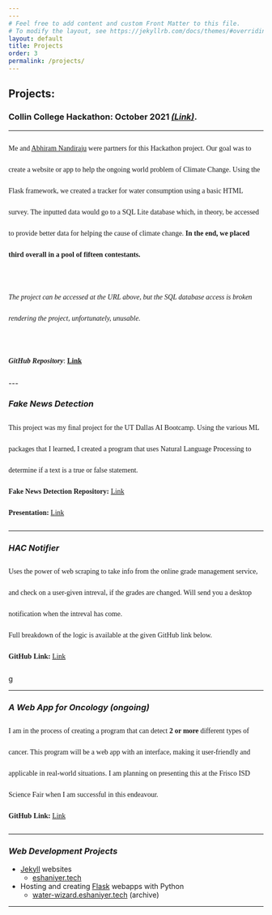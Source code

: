```yaml
---
---
# Feel free to add content and custom Front Matter to this file.
# To modify the layout, see https://jekyllrb.com/docs/themes/#overriding-theme-defaults
layout: default
title: Projects
order: 3
permalink: /projects/
---
```

<style>
p.normal {
  line-height: 3.0;
  font-family: "Times New Roman", Times, serif;
}
</style>

## Projects:
### **Collin College Hackathon: October 2021** ***<a href="https://web.archive.org/web/20220718051958/https://water-wizard.eshaniyer.com/" target="_blank">(Link)</a>***.
--- 
<p class="normal">
Me and  <a href="https://www.linkedin.com/in/abhiram-nandiraju-412016217/" target="_blank">Abhiram Nandiraju</a> were partners for this Hackathon project. Our goal was to create a website or app to help the ongoing world problem of Climate Change. Using the Flask framework, we created a tracker for water consumption using a basic HTML survey. The inputted data would go to a SQL Lite database which, in theory, be accessed to provide better data for helping the cause of climate change. <b>In the end, we placed third overall in a pool of fifteen contestants.</b><i><br><br>The project can be accessed at the URL above, but the SQL database access is broken rendering the project, unfortunately, unusable.</i>
<br>
<br>
<b><i>GitHub Repository</i></b>: <a href="https://www.github.com/Nazchanel/water-wizard" target="_blank"><b>Link</b>
</a>
</p>
---

### ***Fake News Detection***
<p class="normal">
This project was my final project for the UT Dallas AI Bootcamp. Using the various ML packages that I learned, I created a program that uses Natural Language Processing to determine if a text is a true or false statement.
<br>  
<b>Fake News Detection Repository:</b> <a href="https://www.github.com/Nazchanel/Fake_News_Detection" target="_blank">Link</a>
<br>
<b>Presentation:</b> <a href="https://docs.google.com/presentation/d/1rVVSP1Ch2L15F1XHp9MVh4enWIR-1-yHwjybHSG_ba8/edit?usp=sharing" target="_blank">Link</a>

</p>

---

### ***HAC Notifier***

<p class="normal">
Uses the power of web scraping to take info from the online grade management service, and check on a user-given intreval, if the grades are changed. Will send you a desktop notification when the intreval has come. 
<br>
Full breakdown of the logic is available at the given GitHub link below.
<br>
<b>GitHub Link:</b> <a href="https://github.com/Nazchanel/hac-notifier" target="_blank">Link</a>
<br>
</p>
g


---

###  ***A Web App for Oncology** (ongoing)*
<p class="normal">
I am in the process of creating a program that can detect <b>2 or more</b> different types of cancer. This program will be a web app with an interface, making it user-friendly and applicable in real-world situations. I am planning on presenting this at the Frisco ISD Science Fair when I am successful in this endeavour.
<br>
<b>GitHub Link:</b> <a href="https://github.com/Nazchanel/cancer-detection" target="_blank">Link</a>
<br> 
</p>

---
### ***Web Development Projects***
* <a href="https://jekyllrb.com/" target="_blank">Jekyll</a> websites
  * <a href="https://eshaniyer.tech/" target="_blank">eshaniyer.tech</a>
* Hosting and creating <a href="https://pythonbasics.org/what-is-flask-python/" target="_blank">Flask</a> webapps with Python
  * <a href="https://web.archive.org/web/20220718051958/https://water-wizard.eshaniyer.com/" target="_blank">water-wizard.eshaniyer.tech</a> (archive)

---

